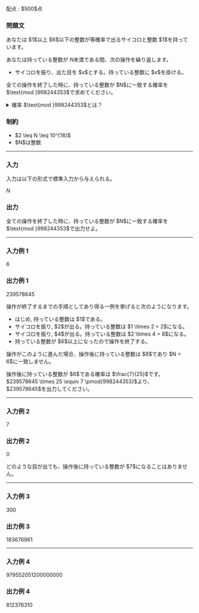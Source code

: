
<div>

<span>

<span>

<p>
配点 : $500$点
</p>

<div>

<section>

### **問題文**

<p>
あなたは $1$以上 $6$以下の整数が等確率で出るサイコロと整数 $1$を持っています。

あなたは持っている整数が $N$未満である間、次の操作を繰り返します。
</p>

<ul>

<li>
サイコロを振り、出た目を $x$とする。持っている整数に $x$を掛ける。
</li>

</ul>

<p>
全ての操作を終了した時に、持っている整数が $N$に一致する確率を $\text{mod }998244353$で求めてください。
</p>

<details>

<summary>
確率 $\text{mod }998244353$とは？
</summary>
求める確率は必ず有理数となることが証明できます。  
またこの問題の制約下では、その値を互いに素な $2$つの整数 $P$, $Q$を用いて $\frac{P}{Q}$と表したとき、$R \times Q \equiv P\pmod{998244353}$かつ $0 \leq R \lt 998244353$を満たす整数 $R$がただ一つ存在することが証明できます。この $R$を求めてください。

</details>

</section>

</div>

<div>

<section>

### **制約**

<ul>

<li>
$2 \leq N \leq 10^{18}$
</li>

<li>
$N$は整数
</li>

</ul>

</section>

</div>

---

<div>

<div>

<section>

### **入力**

<p>
入力は以下の形式で標準入力から与えられる。
</p>

<div>

$N$
</div>

</section>

</div>

<div>

<section>

### **出力**

<p>
全ての操作を終了した時に、持っている整数が $N$に一致する確率を $\text{mod }998244353$で出力せよ。
</p>

</section>

</div>

</div>

---

<div>

<section>

### **入力例 1**

<div>

6

</div>

</section>

</div>

<div>

<section>

### **出力例 1**

<div>

239578645

</div>

<p>
操作が終了するまでの手順としてあり得る一例を挙げると次のようになります。
</p>

<ul>

<li>
はじめ, 持っている整数は $1$である。
</li>

<li>
サイコロを振り, $2$が出る。持っている整数は $1 \times 2 = 2$になる。
</li>

<li>
サイコロを振り, $4$が出る。持っている整数は $2 \times 4 = 8$になる。
</li>

<li>
持っている整数が $6$以上になったので操作を終了する。
</li>

</ul>

<p>
操作がこのように進んだ場合、操作後に持っている整数は $8$であり $N = 6$に一致しません。  
</p>

<p>
操作後に持っている整数が $6$である確率は $\frac{7}{25}$です。 $239578645 \times 25 \equiv 7 \pmod{998244353}$より、 $239578645$を出力してください。
</p>

</section>

</div>

---

<div>

<section>

### **入力例 2**

<div>

7

</div>

</section>

</div>

<div>

<section>

### **出力例 2**

<div>

0

</div>

<p>
どのような目が出ても、操作後に持っている整数が $7$になることはありません。
</p>

</section>

</div>

---

<div>

<section>

### **入力例 3**

<div>

300

</div>

</section>

</div>

<div>

<section>

### **出力例 3**

<div>

183676961

</div>

</section>

</div>

---

<div>

<section>

### **入力例 4**

<div>

979552051200000000

</div>

</section>

</div>

<div>

<section>

### **出力例 4**

<div>

812376310

</div>

</section>

</div>

</span>

</span>

</div>
